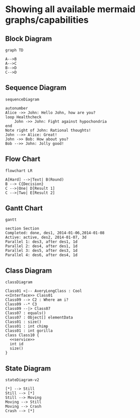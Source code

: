 # Showing all available mermaid graphs/capabilities

## Block Diagram

```mermaid
graph TD

A-->B
A-->C
B-->D
C-->D
```

## Sequence Diagram

```mermaid
sequenceDiagram

autonumber
Alice ->> John: Hello John, how are you?
loop Healthcheck
    John ->> John: Fight against hypochondria
end
Note right of John: Rational thoughts!
John -->> Alice: Great!
John ->> Bob: How about you?
Bob -->> John: Jolly good!
```

## Flow Chart

```mermaid
flowchart LR

A[Hard] -->|Text| B(Round)
B --> C{Decision}
C -->|One| D[Result 1]
C -->|Two| E[Result 2]
```

## Gantt Chart

```mermaid
gantt

section Section
Completed: done, des1, 2014-01-06,2014-01-08
Active: active, des2, 2014-01-07, 3d
Parallel 1: des3, after des1, 1d
Parallel 2: des4, after des1, 1d
Parallel 3: des5, after des3, 1d
Parallel 4: des6, after des4, 1d
```

## Class Diagram

```mermaid
classDiagram

Class01 <|-- AveryLongClass : Cool
<<Interface>> Class01
Class09 --> C2 : Where am i?
Class09 --* C3
Class09 --|> Class07
Class07 : equals()
Class07 : Object[] elementData
Class01 : size()
Class01 : int chimp
Class01 : int gorilla
class Class10 {
  <<service>>
  int id
  size()
}
```

## State Diagram

```mermaid
stateDiagram-v2

[*] --> Still
Still --> [*]
Still --> Moving
Moving --> Still
Moving --> Crash
Crash --> [*]
```
